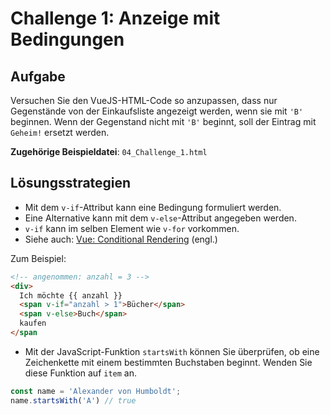 # Challenge 1: Anzeige mit Bedingungen

## Aufgabe

Versuchen Sie den VueJS-HTML-Code so anzupassen, dass nur Gegenstände von der Einkaufsliste angezeigt werden, wenn sie mit `'B'` beginnen. Wenn der Gegenstand nicht mit `'B'` beginnt, soll der Eintrag mit `Geheim!` ersetzt werden.

**Zugehörige Beispieldatei**: `04_Challenge_1.html`

## Lösungsstrategien

* Mit dem `v-if`-Attribut kann eine Bedingung formuliert werden.
* Eine Alternative kann mit dem `v-else`-Attribut angegeben werden.
* `v-if` kann im selben Element wie `v-for` vorkommen.
* Siehe auch: [Vue: Conditional Rendering](https://vuejs.org/v2/guide/conditional.html) (engl.)

Zum Beispiel:

```html
<!-- angenommen: anzahl = 3 -->
<div>
  Ich möchte {{ anzahl }} 
  <span v-if="anzahl > 1">Bücher</span>
  <span v-else>Buch</span>
  kaufen
</span
```

* Mit der JavaScript-Funktion `startsWith` können Sie überprüfen, ob eine Zeichenkette mit einem bestimmten Buchstaben beginnt. Wenden Sie diese Funktion auf `item` an.

```js
const name = 'Alexander von Humboldt';
name.startsWith('A') // true
```
